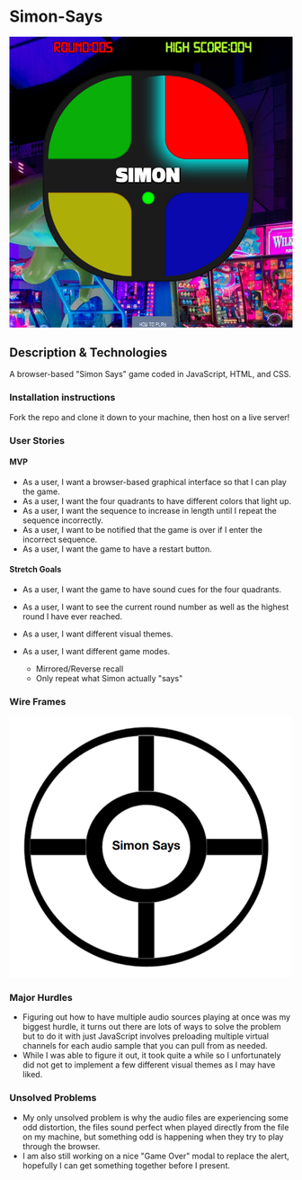 # Simon-Says

![Simon Says Screenshot](/assets/simon_ss.png)

## Description & Technologies

A browser-based "Simon Says" game coded in JavaScript, HTML, and CSS.

### Installation instructions

Fork the repo and clone it down to your machine, then host on a live server!

### User Stories

#### MVP

- As a user, I want a browser-based graphical interface so that I can play the game.
- As a user, I want the four quadrants to have different colors that light up.
- As a user, I want the sequence to increase in length until I repeat the sequence incorrectly.
- As a user, I want to be notified that the game is over if I enter the incorrect sequence.
- As a user, I want the game to have a restart button.

#### Stretch Goals

- As a user, I want the game to have sound cues for the four quadrants.
- As a user, I want to see the current round number as well as the highest round I have ever reached.

- As a user, I want different visual themes.
- As a user, I want different game modes.

  - Mirrored/Reverse recall
  - Only repeat what Simon actually "says"

### Wire Frames

![Simon Says Wireframe](/assets/wire-frame.png)

### Major Hurdles

- Figuring out how to have multiple audio sources playing at once was my biggest hurdle, it turns out there are lots of ways to solve the problem but to do it with just JavaScript involves preloading multiple virtual channels for each audio sample that you can pull from as needed.
- While I was able to figure it out, it took quite a while so I unfortunately did not get to implement a few different visual themes as I may have liked.

### Unsolved Problems

- My only unsolved problem is why the audio files are experiencing some odd distortion, the files sound perfect when played directly from the file on my machine, but something odd is
  happening when they try to play through the browser.
- I am also still working on a nice "Game Over" modal to replace the alert, hopefully I can get something together before I present.
